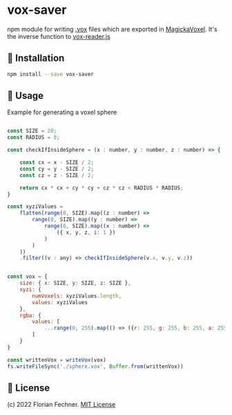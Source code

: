 # vox-saver

npm module for writing [.vox](https://github.com/ephtracy/voxel-model/blob/master/MagicaVoxel-file-format-vox.txt) files which are exported in [MagickaVoxel](https://ephtracy.github.io/). It's the inverse function to [vox-reader.js](https://github.com/FlorianFe/vox-reader.js)

## 💾 Installation

```bash
npm install --save vox-saver
```

## 🚀 Usage

Example for generating a voxel sphere

```js

const SIZE = 20;
const RADIUS = 8;

const checkIfInsideSphere = (x : number, y : number, z : number) => {

    const cx = x - SIZE / 2;
    const cy = y - SIZE / 2;
    const cz = z - SIZE / 2;

    return cx * cx + cy * cy + cz * cz < RADIUS * RADIUS;
}

const xyziValues = 
    flatten(range(0, SIZE).map((z : number) => 
        range(0, SIZE).map((y : number) => 
            range(0, SIZE).map((x : number) => 
                ({ x, y, z, i: 1 })
            )
        )
    ))
    .filter((v : any) => checkIfInsideSphere(v.x, v.y, v.z))


const vox = {
    size: { x: SIZE, y: SIZE, z: SIZE },
    xyzi: {
        numVoxels: xyziValues.length,
        values: xyziValues
    },
    rgba: {
        values: [
            ...range(0, 255).map(() => ({r: 255, g: 255, b: 255, a: 255})),
        ]
    }
}

const writtenVox = writeVox(vox)
fs.writeFileSync('./sphere.vox', Buffer.from(writtenVox))

```

## 📖 License

(c) 2022 Florian Fechner. [MIT License](https://github.com/FlorianFe/vox-saver.js/blob/master/LICENSE)
